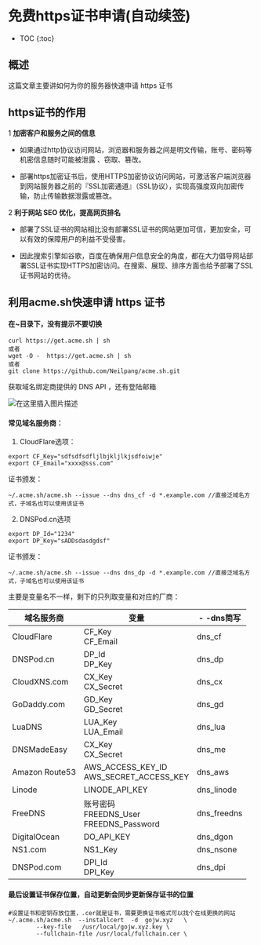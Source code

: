 # 免费https证书申请(自动续签)

* TOC
{:toc}
## 概述
这篇文章主要讲如何为你的服务器快速申请 https 证书
## https证书的作用 


1 **加密客户和服务之间的信息**  


- 如果通过http协议访问网站，浏览器和服务器之间是明文传输，账号、密码等机密信息随时可能被泄露 、窃取、篡改。

- 部署https加密证书后，使用HTTPS加密协议访问网站，可激活客户端浏览器到网站服务器之前的『SSL加密通道』（SSL协议），实现高强度双向加密传输，防止传输数据泄露或篡改。  

2 **利于网站 SEO 优化，提高网页排名**

* 部署了SSL证书的网站相比没有部署SSL证书的网站更加可信，更加安全，可以有效的保障用户的利益不受侵害。

* 因此搜索引擎如谷歌，百度在确保用户信息安全的角度，都在大力倡导网站部署SSL证书实现HTTPS加密访问。在搜索、展现、排序方面也给予部署了SSL证书网站的优待。  
## 利用acme.sh快速申请 https 证书 
#### 在~目录下，没有提示不要切换
```shell
curl https://get.acme.sh | sh
或者
wget -O -  https://get.acme.sh | sh
或者
git clone https://github.com/Neilpang/acme.sh.git
```
获取域名绑定商提供的 DNS API ，还有登陆邮箱  

![在这里插入图片描述](https://imgconvert.csdnimg.cn/aHR0cHM6Ly9yYXcuZ2l0aHVidXNlcmNvbnRlbnQuY29tL2p3LXN0YXIvbXlGaWd1cmViZWQvbWFzdGVyL2ltZy8yMDE5MTIxMTE3NTExOS5wbmc?x-oss-process=image/format,png) 

#### 常见域名服务商：
1.  CloudFlare选项： 
```shell
export CF_Key="sdfsdfsdfljlbjkljlkjsdfoiwje"
export CF_Email="xxxx@sss.com"
```
证书颁发： 
```shell
~/.acme.sh/acme.sh --issue --dns dns_cf -d *.example.com //直接泛域名方式，子域名也可以使用该证书
```

2. DNSPod.cn选项
```shell
export DP_Id="1234"
export DP_Key="sADDsdasdgdsf"
```
证书颁发： 
```shell
~/.acme.sh/acme.sh --issue --dns dns_dp -d *.example.com //直接泛域名方式，子域名也可以使用该证书
```
主要是变量名不一样，剩下的只列取变量和对应的厂商：

| 域名服务商  | 变量  |- -dns简写|
| ------------ | ------------ | ------------ |
| CloudFlare  |  CF_Key<br>CF_Email |dns_cf|
|  DNSPod.cn | DP_Id<br> DP_Key |dns_dp|
|  CloudXNS.com | CX_Key<br> CX_Secret |dns_cx|
|  GoDaddy.com | GD_Key<br> GD_Secret|dns_gd|
|  LuaDNS | LUA_Key<br> LUA_Email |dns_lua|
|  DNSMadeEasy | CX_Key<br> CX_Secret |dns_me|
|  Amazon Route53| AWS_ACCESS_KEY_ID<br> AWS_SECRET_ACCESS_KEY|dns_aws|
|  Linode  | LINODE_API_KEY |dns_linode|
|  FreeDNS | 账号密码<br>FREEDNS_User<br> FREEDNS_Password |dns_freedns|
|  DigitalOcean  |DO_API_KEY |dns_dgon|
|  NS1.com | NS1_Key|dns_nsone|
|  DNSPod.com | DPI_Id<br> DPI_Key|dns_dpi|

#### 最后设置证书保存位置，自动更新会同步更新保存证书的位置
```shell
#设置证书和密钥存放位置，.cer就是证书，需要更换证书格式可以找个在线更换的网站
~/.acme.sh/acme.sh  --installcert  -d  gojw.xyz   \
        --key-file   /usr/local/gojw.xyz.key \
        --fullchain-file /usr/local/fullchain.cer \
```













